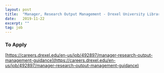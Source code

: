 ```yaml
---
layout: post
title:  "Manager, Research Output Management - Drexel University Libraries"
date:   2019-11-22
excerpt: ""
tag: job
---
```














### To Apply   

[https://careers.drexel.edu/en-us/job/492897/manager-research-output-management-guidance](https://careers.drexel.edu/en-us/job/492897/manager-research-output-management-guidance)





